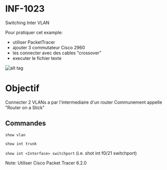 # INF-1023

Switching Inter VLAN

Pour pratiquer cet example:
- utiliser PacketTracer
- ajouter 3 commutateur Cisco 2960
- les connecter avec des cables "crossover"
- executer le fichier texte

![alt tag](https://github.com/setrar/INF-1023/blob/master/E.SwitchingInterVLAN/SwitchingInterVLAN.png)

# Objectif
Connecter 2 VLANs a par l'intermediaire d'un router
Communement appelle "Router on a Stick"

## Commandes
` show vlan `

` show int trunk `

` show int <Interface> switchport ` (i.e. shot int f0/21 switchport)


Note: Utiliser Cisco Packet Tracer 6.2.0
